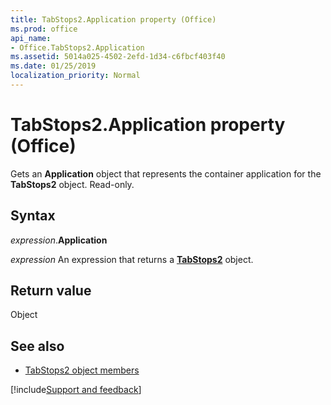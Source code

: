 ```yaml
---
title: TabStops2.Application property (Office)
ms.prod: office
api_name:
- Office.TabStops2.Application
ms.assetid: 5014a025-4502-2efd-1d34-c6fbcf403f40
ms.date: 01/25/2019
localization_priority: Normal
---
```



# TabStops2.Application property (Office)

Gets an **Application** object that represents the container application for the **TabStops2** object. Read-only.


## Syntax

_expression_.**Application**

_expression_ An expression that returns a **[TabStops2](Office.TabStops2.md)** object.


## Return value

Object


## See also

- [TabStops2 object members](overview/Library-Reference/tabstops2-members-office.md)



[!include[Support and feedback](~/includes/feedback-boilerplate.md)]